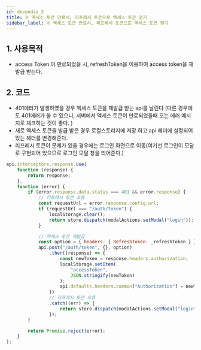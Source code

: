 ```yaml
---
id: devpedia_2
title: ※ 엑세스 토큰 만료시, 리프레시 토큰으로 엑세스 토큰 얻기
sidebar_label: ※ 엑세스 토큰 만료시, 리프레시 토큰으로 엑세스 토큰 얻기
---
```




## 1. 사용목적
- access Token 이 만료되었을 시, refreshToken을 이용하여 access token을 재발급 받는다.

## 2. 코드
- 401에러가 발생하였을 경우 엑세스 토큰을 재발급 받는 api를 날린다
  (다른 경우에도 401에러가 올 수 있으니, 서버에서 엑세스 토큰이 만료되었을때 오는 에러 메시지로 체크하는 것이 좋다. )
- 새로 엑세스 토큰을 발급 받은 경우 로컬스토리지에 저장 하고 api 헤더에 설정되어 있는 헤더를 변경해준다.
- 리프레시 토큰이 문제가 있을 경우에는 로그인 화면으로 이동(여기선 로그인이 모달로 구현되어 있으므로 로그인 모달 창을 띄어준다.)

```js
api.interceptors.response.use(
    function (response) {
        return response;
    },
    function (error) {
        if (error.response.data.status === 401 && error.response) {
            // 리프레시 토큰 오류
            const requestUrl = error.response.config.url;
            if (requestUrl === "/auth/token") {
                localStorage.clear();
                return store.dispatch(modalActions.setModal("login"));
            }

            // 엑세스 토큰 재발급
            const option = { headers: { RefreshToken: _refreshToken } };
            api.post("/auth/token", {}, option)
                .then((response) => {
                    const newToken = response.headers.authorization;
                    localStorage.setItem(
                        "accessToken",
                        JSON.stringify(newToken)
                    );
                    api.defaults.headers.common["Authorization"] = newToken;
                })
                // 리프레시 토큰 오류
                .catch((err) => {
                    return store.dispatch(modalActions.setModal("login"));
                });
        }

        return Promise.reject(error);
    }
);
```
